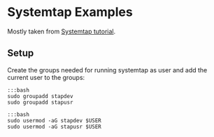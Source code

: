 # Systemtap Examples

Mostly taken from [Systemtap tutorial](https://sourceware.org/systemtap/tutorial/tutorial.html).

## Setup

Create the groups needed for running systemtap as user
and add the current user to the groups:

    :::bash
    sudo groupadd stapdev
    sudo groupadd stapusr
    
    :::bash
    sudo usermod -aG stapdev $USER
    sudo usermod -aG stapusr $USER
